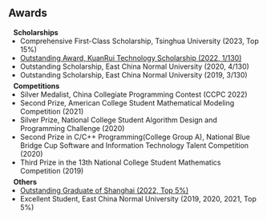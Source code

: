 ## Awards

<h4 style="margin:0 10px 0;">Scholarships</h4>

<ul style="margin:0 0 5px;">
  <li><autocolor>Comprehensive First-Class Scholarship, Tsinghua University (2023, Top 15%)</autocolor></li>
  <li><a href="https://www.cs.ecnu.edu.cn/17/59/c19867a399193/page.html/"><autocolor>Outstanding Award, KuanRui Technology Scholarship (2022, 1/130)</autocolor></a></li>
  <li><autocolor>Outstanding Scholarship, East China Normal University (2020, 4/130)</autocolor></li>
  <li><autocolor>Outstanding Scholarship, East China Normal University (2019, 3/130)</autocolor></li>
</ul>

<h4 style="margin:0 10px 0;">Competitions</h4>

<ul style="margin:0 0 5px;">
  <li><autocolor>Silver Medalist, China Collegiate Programming Contest (CCPC 2022)</autocolor></li>
  <li><autocolor>Second Prize, American College Student Mathematical Modeling Competition (2021)</autocolor></li>
  <li><autocolor>Silver Prize, National College Student Algorithm Design and Programming Challenge (2020)</autocolor></li>
  <li><autocolor>Second Prize in C/C++ Programming(College Group A), National Blue Bridge Cup Software and Information Technology Talent Competition (2020)</autocolor></li>
  <li><autocolor>Third Prize in the 13th National College Student Mathematics Competition (2019)</autocolor></li>
</ul>

<h4 style="margin:0 10px 0;">Others</h4>

<ul style="margin:0 0 20px;">
  <li><a href="https://mp.weixin.qq.com/s/ARsVZ92H7yHd6Bf6SuOpng"><autocolor>Outstanding Graduate of Shanghai (2022, Top 5%)</autocolor></a></li>
  <li><autocolor>Excellent Student, East China Normal University (2019, 2020, 2021, Top 5%)</autocolor></li>
</ul>
